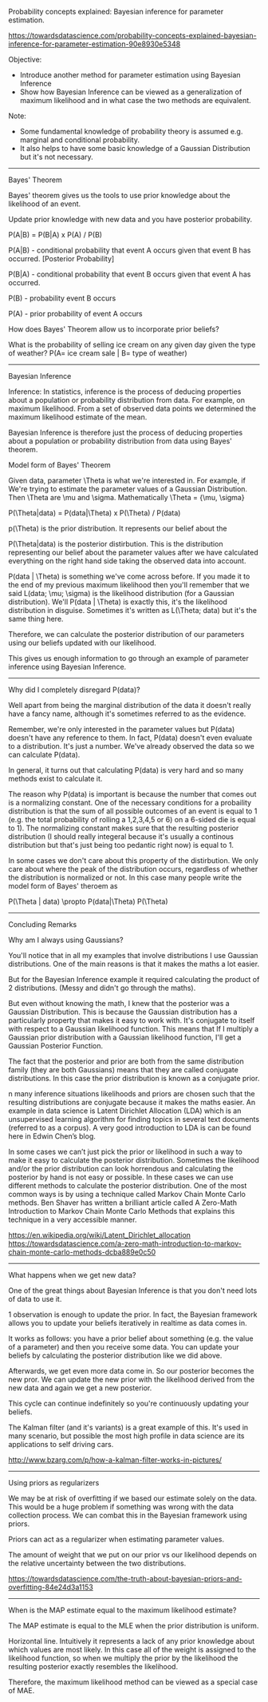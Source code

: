 Probability concepts explained: Bayesian inference for parameter estimation.

https://towardsdatascience.com/probability-concepts-explained-bayesian-inference-for-parameter-estimation-90e8930e5348

Objective:
- Introduce another method for parameter estimation using Bayesian Inference
- Show how Bayesian Inference can be viewed as a generalization of maximum likelihood and in what case the two methods are equivalent.

Note:
- Some fundamental knowledge of probability theory is assumed e.g. marginal and conditional probability.
- It also helps to have some basic knowledge of a Gaussian Distribution but it's not necessary.

-----------------------------
Bayes' Theorem

Bayes' theorem gives us the tools to use prior knowledge about the likelihood of an event.

Update prior knowledge with new data and you have posterior probability.

P(A|B) = P(B|A) x P(A) / P(B)

P(A|B) - conditional probability that event A occurs given that event B has occurred. [Posterior Probability]

P(B|A) - conditional probability that event B occurs given that event A has occurred.

P(B) - probability event B occurs

P(A) - prior probability of event A occurs

How does Bayes' Theorem allow us to incorporate prior beliefs?

What is the probability of selling ice cream on any given day given the type of weather? P(A= ice cream sale | B= type of weather)


-------------------------------------
Bayesian Inference

Inference: In statistics, inference is the process of deducing properties about a population or probability distribution from data. For example, on maximum likelihood. From a set of observed data points we determined the maximum likelihood estimate of the mean.

Bayesian Inference is therefore just the process of deducing properties about a population or probability distribution from data using Bayes' theorem.

Model form of Bayes' Theorem

Given data, parameter \Theta is what we're interested in. For example, if We're trying to estimate the parameter values of a Gaussian Distribution. Then \Theta are \mu and \sigma. Mathematically \Theta = {\mu, \sigma}

P(\Theta|data) = P(data|\Theta) x P(\Theta) / P(data)

p(\Theta) is the prior distribution. It represents our belief about the 

P(\Theta|data) is the posterior distirbution. This is the distribution representing our belief about the parameter values after we have calculated everything on the right hand side taking the observed data into account.

P(data | \Theta) is something we've come across before. If you made it to the end of my previous maximum likelihood then you'll remember that we said L(data; \mu; \sigma) is the likelihood distribution (for a Gaussian distribution). We'll P(data | \Theta) is exactly this, it's the likelihood distribution in disguise. Sometimes it's written as L(\Theta; data) but it's the same thing here.

 Therefore, we can calculate the posterior distribution of our parameters using our beliefs updated with our likelihood.

 This gives us enough information to go through an example of parameter inference using Bayesian Inference.

 ----------------------------------------
 Why did I completely disregard P(data)?

 Well apart from being the marginal distribution of the data it doesn't really have a fancy name, although it's sometimes referred to as the evidence.

 Remember, we're only interested in the parameter values but P(data) doesn't have any reference to them. In fact, P(data) doesn't even evaluate to a distribution. It's just a number. We've already observed the data so we can calculate P(data).

 In general, it turns out that calculating P(data) is very hard and so many methods exist to calculate it. 

 The reason why P(data) is important is because the number that comes out is a normalizing constant. One of the necessary conditions for a probaility distribution is that the sum of all possible outcomes of an event is equal to 1 (e.g. the total probability of rolling a 1,2,3,4,5 or 6) on a 6-sided die is equal to 1). The normalizing constant makes sure that the resulting posterior distribution (I should really integeral because it's usually a continous distribution but that's just being too pedantic right now) is equal to 1.

 In some cases we don't care about this property of the distirbution. We only care about where the peak of the distribution occurs, regardless of whether the distribution is normalized or not. In this case many people write the model form of Bayes' theroem as 

 P(\Theta | data) \propto P(data|\Theta) P(\Theta)

 -------------------------
 Concluding Remarks

 Why am I always using Gaussians?

 You'll notice that in all my examples that involve distributions I use Gaussian distributions. One of the main reasons is that it makes the maths a lot easier.

 But for the Bayesian Inference example it required calculating the product of 2 distributions. (Messy and didn't go through the maths).

 But even without knowing the math, I knew that the posterior was a Gaussian Distribution. This is because the Gaussian distribution has a particularly property that makes it easy to work with. It's conjugate to itself with respect to a Gaussian likelihood function. This means that If I multiply a Gaussian prior distribution with a Gaussian likelihood function, I'll get a Gaussian Posterior Function.

The fact that the posterior and prior are both from the same distribution family (they are both Gaussians) means that they are called conjugate distributions. In this case the prior distribution is known as a conjugate prior.

n many inference situations likelihoods and priors are chosen such that the resulting distributions are conjugate because it makes the maths easier. An example in data science is Latent Dirichlet Allocation (LDA) which is an unsupervised learning algorithm for finding topics in several text documents (referred to as a corpus). A very good introduction to LDA is can be found here in Edwin Chen’s blog.

In some cases we can’t just pick the prior or likelihood in such a way to make it easy to calculate the posterior distribution. Sometimes the likelihood and/or the prior distribution can look horrendous and calculating the posterior by hand is not easy or possible. In these cases we can use different methods to calculate the posterior distribution. One of the most common ways is by using a technique called Markov Chain Monte Carlo methods. Ben Shaver has written a brilliant article called A Zero-Math Introduction to Markov Chain Monte Carlo Methods that explains this technique in a very accessible manner.

https://en.wikipedia.org/wiki/Latent_Dirichlet_allocation
https://towardsdatascience.com/a-zero-math-introduction-to-markov-chain-monte-carlo-methods-dcba889e0c50

-----------------------------
What happens when we get new data?

One of the great things about Bayesian Inference is that you don't need lots of data to use it.

1 observation is enough to update the prior. In fact, the Bayesian framework allows you to update your beliefs iteratively in realtime as data comes in.

It works as follows: you have a prior belief about something (e.g. the value of a parameter) and then you receive some data. You can update your beliefs by calculating the posterior distribution like we did above.

Afterwards, we get even more data come in. So our posterior becomes the new pror. We can update the new prior with the likelihood derived from the new data and again we get a new posterior. 

This cycle can continue indefinitely so you're continuously updating your beliefs.

The Kalman filter (and it's variants) is a great example of this. It's used in many scenario, but possible the most high profile in data science are its applications to self driving cars. 

http://www.bzarg.com/p/how-a-kalman-filter-works-in-pictures/

------------------------------
Using priors as regularizers

We may be at risk of overfitting if we based our estimate solely on the data. This would be a huge problem if something was wrong with the data collection process. We can combat this in the Bayesian framework using priors. 

Priors can act as a regularizer when estimating parameter values.

The amount of weight that we put on our prior vs our likelihood depends on the relative uncertainty between the two distributions.

https://towardsdatascience.com/the-truth-about-bayesian-priors-and-overfitting-84e24d3a1153

---------------------------
When is the MAP estimate equal to the maximum likelihood estimate?

The MAP estimate is equal to the MLE when the prior distribution is uniform.

Horizontal line. Intuitively it represents a lack of any prior knowledge about which values are most likely. In this case all of the weight is assigned to the likelihood function, so when we multiply the prior by the likelihood the resulting posterior exactly resembles the likelihood.

Therefore, the maximum likelihood method can be viewed as a special case of MAE.
